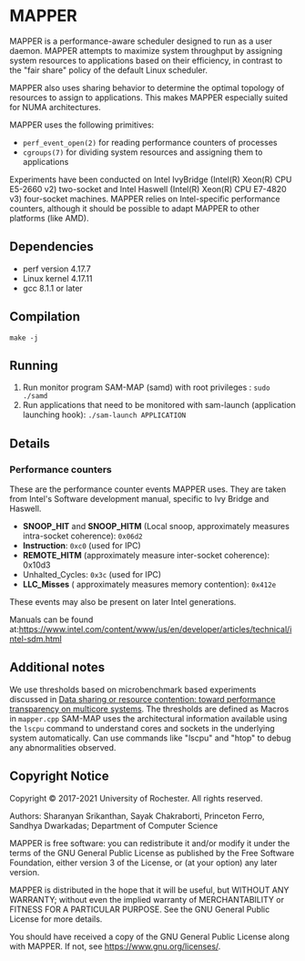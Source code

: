 # MAPPER
MAPPER is a performance-aware scheduler designed to run as a user daemon. MAPPER attempts to maximize system throughput by assigning system resources to applications based on their efficiency, in contrast to the "fair share" policy of the default Linux scheduler.

MAPPER also uses sharing behavior to determine the optimal topology of resources to assign to applications. This makes MAPPER especially suited for NUMA architectures.

MAPPER uses the following primitives:

- `perf_event_open(2)` for reading performance counters of processes
- `cgroups(7)` for dividing system resources and assigning them to applications

Experiments have been conducted on Intel IvyBridge (Intel(R) Xeon(R) CPU E5-2660 v2) two-socket and Intel Haswell (Intel(R) Xeon(R) CPU E7-4820 v3) four-socket machines. MAPPER relies on Intel-specific performance counters, although it should be possible to adapt MAPPER to other platforms (like AMD).

## Dependencies
- perf version 4.17.7
- Linux kernel 4.17.11
- gcc 8.1.1 or later

## Compilation
`make -j`

## Running
1) Run monitor program SAM-MAP (samd) with root privileges : `sudo ./samd`
2) Run applications that need to be monitored with sam-launch (application launching hook): `./sam-launch APPLICATION`

## Details

### Performance counters
These are the performance counter events MAPPER uses. They are taken from Intel's Software development manual, specific to Ivy Bridge and Haswell.

- **SNOOP_HIT** and **SNOOP_HITM** (Local snoop, approximately measures intra-socket coherence): `0x06d2`
- **Instruction**: `0xc0` (used for IPC)
- **REMOTE_HITM** (approximately measure inter-socket coherence): 0x10d3
- Unhalted_Cycles: `0x3c` (used for IPC)
- **LLC_Misses** ( approximately measures memory contention): `0x412e`

These events may also be present on later Intel generations.

Manuals can be found at:https://www.intel.com/content/www/us/en/developer/articles/technical/intel-sdm.html

Additional notes
----------------
We use thresholds based on microbenchmark based experiments discussed in [Data sharing or resource contention: toward performance transparency on multicore systems](https://dl.acm.org/citation.cfm?id=2813807). 
The thresholds are defined as Macros in `mapper.cpp` 
SAM-MAP uses the architectural information available using the `lscpu` command to understand cores and sockets in the underlying system automatically.
Can use commands like "lscpu" and "htop" to debug any abnormalities observed.

Copyright Notice
----------------

Copyright &copy; 2017-2021 University of Rochester. All rights reserved.

Authors: Sharanyan Srikanthan, Sayak Chakraborti, Princeton Ferro, Sandhya Dwarkadas; Department of Computer Science

MAPPER is free software: you can redistribute it and/or modify
it under the terms of the GNU General Public License as published by
the Free Software Foundation, either version 3 of the License, or
(at your option) any later version.

MAPPER is distributed in the hope that it will be useful,
but WITHOUT ANY WARRANTY; without even the implied warranty of
MERCHANTABILITY or FITNESS FOR A PARTICULAR PURPOSE.  See the
GNU General Public License for more details.

You should have received a copy of the GNU General Public License
along with MAPPER.  If not, see <https://www.gnu.org/licenses/>.
